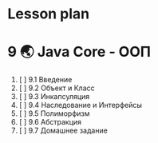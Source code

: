 # Lesson plan

# 9  🌏 Java Core - ООП

1. [ ] 9.1  Введение
2. [ ] 9.2  Объект и Класс
3. [ ] 9.3  Инкапсуляция
4. [ ] 9.4  Наследование и Интерфейсы
5. [ ] 9.5  Полиморфизм
6. [ ] 9.6  Абстракция
7. [ ] 9.7  Домашнее задание


